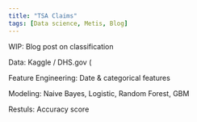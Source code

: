 ```yaml
---
title: "TSA Claims"
tags: [Data science, Metis, Blog]
---
```

  
  WIP: Blog post on classification

Data: Kaggle / DHS.gov (

Feature Engineering: Date & categorical features

Modeling: Naive Bayes, Logistic, Random Forest, GBM

Restuls: Accuracy score
